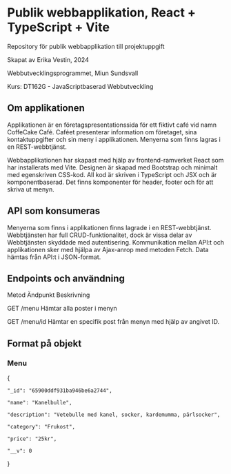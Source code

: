 # Publik webbapplikation, React + TypeScript + Vite

Repository för publik webbapplikation till projektuppgift

Skapat av Erika Vestin, 2024 

Webbutvecklingsprogrammet, Miun Sundsvall 

Kurs: DT162G - JavaScriptbaserad Webbutveckling 

## Om applikationen 

Applikationen är en företagspresentationssida för ett fiktivt café vid namn CoffeCake Café. Caféet presenterar information om företaget, sina kontaktuppgifter och sin meny i applikationen. Menyerna som finns lagras i en REST-webbtjänst.

Webbapplikationen har skapast med hjälp av frontend-ramverket React som har installerats med Vite. Designen är skapad med Bootstrap och minimalt med egenskriven CSS-kod. All kod är skriven i TypeScript och JSX och är komponentbaserad. 
Det finns komponenter för header, footer och för att skriva ut menyn.


## API som konsumeras

Menyerna som finns i applikationen finns lagrade i en REST-webbtjänst. Webbtjänsten har full CRUD-funktionalitet, dock är vissa delar av Webbtjänsten skyddade med autentisering. Kommunikation mellan API:t och applikationen sker med hjälpa av Ajax-anrop med metoden Fetch. Data hämtas från API:t i JSON-format.

## Endpoints och användning 

Metod           Ändpunkt                  Beskrivning


GET              /menu                    Hämtar alla poster i menyn


GET              /menu/id                 Hämtar en specifik post från menyn med hjälp av angivet ID. 


## Format på objekt 

### Menu

{

    "_id": "65900ddf931ba946be6a2744",
    
    "name": "Kanelbulle",
    
    "description": "Vetebulle med kanel, socker, kardemumma, pärlsocker",
    
    "category": "Frukost",
    
    "price": "25kr",
    
    "__v": 0
    
  }
